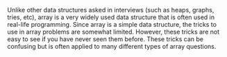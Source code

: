 Unlike other data structures asked in interviews (such as heaps, graphs, tries, etc), array is a very widely used data structure that is often used in real-life programming. Since array is a simple data structure, the tricks to use in array problems are somewhat limited. However, these tricks are not easy to see if you have never seen them before. These tricks can be confusing but is often applied to many different types of array questions.
